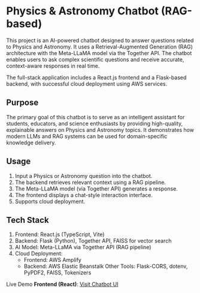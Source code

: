 # Physics & Astronomy Chatbot (RAG-based)
This project is an AI-powered chatbot designed to answer questions related to Physics and Astronomy. It uses a Retrieval-Augmented Generation (RAG) architecture with the Meta-LLaMA model via the Together API. The chatbot enables users to ask complex scientific questions and receive accurate, context-aware responses in real time.

The full-stack application includes a React.js frontend and a Flask-based backend, with successful cloud deployment using AWS services.

## Purpose
The primary goal of this chatbot is to serve as an intelligent assistant for students, educators, and science enthusiasts by providing high-quality, explainable answers on Physics and Astronomy topics. It demonstrates how modern LLMs and RAG systems can be used for domain-specific knowledge delivery.

## Usage
1. Input a Physics or Astronomy question into the chatbot.
2. The backend retrieves relevant context using a RAG pipeline.
3. The Meta-LLaMA model (via Together API) generates a response.
4. The frontend displays a chat-style interaction interface.
5. Supports cloud deployment.

## Tech Stack
1. Frontend: React.js (TypeScript, Vite)
2. Backend: Flask (Python), Together API, FAISS for vector search
3. AI Model: Meta-LLaMA via Together API (RAG pipeline)
4. Cloud Deployment:
    - Frontend: AWS Amplify
    - Backend: AWS Elastic Beanstalk
Other Tools: Flask-CORS, dotenv, PyPDF2, FAISS, Tokenizers

Live Demo
**Frontend (React)**: [Visit Chatbot UI](https://astrobot-frontend-h0zs.onrender.com)
